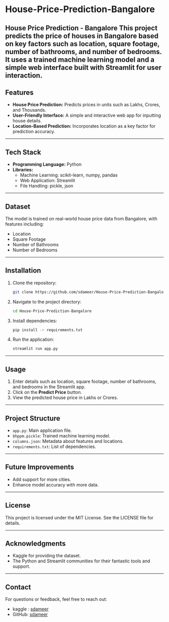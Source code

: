 # House-Price-Prediction-Bangalore
House Price Prediction - Bangalore This project predicts the price of houses in Bangalore based on key factors such as location, square footage, number of bathrooms, and number of bedrooms. It uses a trained machine learning model and a simple web interface built with Streamlit for user interaction.
---

## Features

- **House Price Prediction:** Predicts prices in units such as Lakhs, Crores, and Thousands.
- **User-Friendly Interface:** A simple and interactive web app for inputting house details.
- **Location-Based Prediction:** Incorporates location as a key factor for prediction accuracy.

---

## Tech Stack

- **Programming Language:** Python
- **Libraries:**
  - Machine Learning: scikit-learn, numpy, pandas
  - Web Application: Streamlit
  - File Handling: pickle, json

---

## Dataset

The model is trained on real-world house price data from Bangalore, with features including:
- Location
- Square Footage
- Number of Bathrooms
- Number of Bedrooms

---

## Installation

1. Clone the repository:
   ```bash
   git clone https://github.com/sdameer/House-Price-Prediction-Bangalore.git
   ```

2. Navigate to the project directory:
   ```bash
   cd House-Price-Prediction-Bangalore
   ```

3. Install dependencies:
   ```bash
   pip install -r requirements.txt
   ```

4. Run the application:
   ```bash
   streamlit run app.py
   ```

---

## Usage

1. Enter details such as location, square footage, number of bathrooms, and bedrooms in the Streamlit app.
2. Click on the **Predict Price** button.
3. View the predicted house price in Lakhs or Crores.

---

## Project Structure

- `app.py`: Main application file.
- `bhppm.pickle`: Trained machine learning model.
- `columns.json`: Metadata about features and locations.
- `requirements.txt`: List of dependencies.

---

## Future Improvements

- Add support for more cities.
- Enhance model accuracy with more data.
---

## License

This project is licensed under the MIT License. See the LICENSE file for details.

---

## Acknowledgments

- Kaggle for providing the dataset.
- The Python and Streamlit communities for their fantastic tools and support.

---

## Contact

For questions or feedback, feel free to reach out:
- kaggle : [sdameer](https://kaggle.com/sdameer)
- GitHub: [sdameer](https://github.com/sdameer)


